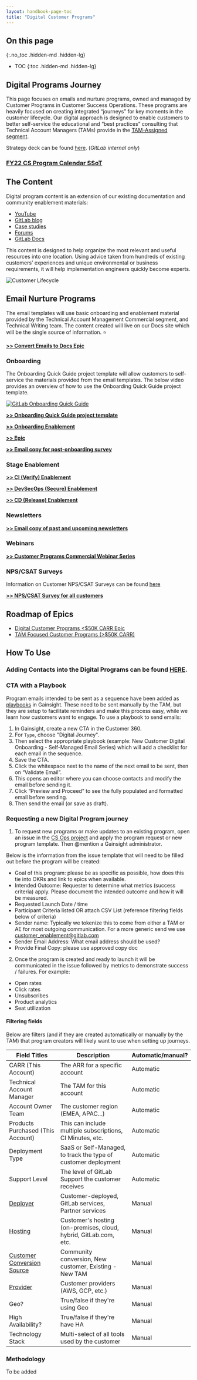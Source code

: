 ```yaml
---
layout: handbook-page-toc
title: "Digital Customer Programs"
---
```


## On this page
{:.no_toc .hidden-md .hidden-lg}

- TOC
{:toc .hidden-md .hidden-lg}


## Digital Programs Journey 

This page focuses on emails and nurture programs, owned and managed by Customer Programs in Customer Success Operations. These programs are heavily focused on creating integrated “journeys” for key moments in the customer lifecycle. Our digital approach is designed to enable customers to better self-service the educational and “best practices” consulting that Technical Account Managers (TAMs) provide in the [TAM-Assigned segment](/handbook/customer-success/tam/customer-segments-and-metrics/#tam-assigned-segment).

Strategy deck can be found [here](https://docs.google.com/presentation/d/1EsCcVqKYL1WkwFkOZDr6TV_DBJMEvrGy3ErPlJLcfPg/edit?usp=sharing). (_GitLab internal only_)

### **[ FY22 CS Program Calendar SSoT](https://docs.google.com/spreadsheets/d/12t6619gcr0eeMeHqF4wibDUqoxEkY1_QA-QJOM95Wu0/edit?usp=sharing)**
## The Content

Digital program content is an extension of our existing documentation and community enablement materials:

- [YouTube](https://www.youtube.com/channel/UCnMGQ8QHMAnVIsI3xJrihhg)
- [GitLab blog](https://about.gitlab.com/blog/)
- [Case studies](https://about.gitlab.com/customers/)
- [Forums](https://forum.gitlab.com/)
- [GitLab Docs](https://docs.gitlab.com/)

This content is designed to help organize the most relevant and useful resources into one location. Using advice taken from hundreds of existing customers’ experiences and unique environmental or business requirements, it will help implementation engineers quickly become experts.

![Customer Lifecycle](https://lucid.app/publicSegments/view/880a7c11-120e-4972-aa6f-972395cdbb3f/image.png "Customer Lifecycle")

## Email Nurture Programs

The email templates will use basic onboarding and enablement material provided by the Technical Account Management Commercial segment, and Technical Writing team. The content created will live on our Docs site which will be the single source of information. ⭐

**[>> Convert Emails to Docs Epic](https://gitlab.com/groups/gitlab-com/customer-success/-/epics/73)**

### Onboarding
The Onboarding Quick Guide project template will allow customers to self-service the materials provided from the email templates. The below video provides an overview of how to use the Onboarding Quick Guide project template.

[![GitLab Onboarding Quick Guide](https://i.imgur.com/p3ZPslJ.png
)](https://youtu.be/I0_VMLNpA_A "GitLab Onboarding Quick Guide")


**[>> Onboarding Quick Guide project template](https://gitlab.com/gitlab-com/cs-tools/gitlab-cs-tools/onboarding-quick-guide)**

**[>> Onboarding Enablement](https://gitlab.com/gitlab-com/sales-team/field-operations/customer-success-operations/-/issues/320)**

**[>> Epic](https://gitlab.com/groups/gitlab-com/customer-success/-/epics/65)**

**[>> Email copy for post-onboarding survey](https://docs.google.com/document/d/1B3RV2RuUkb3RzuQeNUTDz1BnpZLRwInnb_igm4ra7aw/edit?usp=sharing)**

### Stage Enablement 

**[>> CI (Verify) Enablement](https://gitlab.com/gitlab-com/sales-team/field-operations/customer-success-operations/-/issues/190)**

**[>> DevSecOps (Secure) Enablement](https://gitlab.com/gitlab-com/sales-team/field-operations/customer-success-operations/-/issues/319)**

**[>> CD (Release) Enablement](https://gitlab.com/gitlab-com/sales-team/field-operations/customer-success-operations/-/issues/348)**


### Newsletters
**[>> Email copy of past and upcoming newsletters](https://docs.google.com/document/d/1Fv8B49E7FSmKDgc6uDQG51p3UAj-OsgwmdPtdAyRKcc/edit?usp=sharing)**

### Webinars
**[>> Customer Programs Commercial Webinar Series](https://gitlab.com/groups/gitlab-com/sales-team/field-operations/-/epics/37)**
### NPS/CSAT Surveys
Information on Customer NPS/CSAT Surveys can be found [here](https://about.gitlab.com/handbook/customer-success/tam/gainsight/#customer-npscsat-surveys)

**[>> NPS/CSAT Survey for all customers ](https://gitlab.com/gitlab-com/sales-team/field-operations/customer-success-operations/-/issues/228)**

## Roadmap of Epics

- [Digital Customer Programs <$50K CARR Epic](https://gitlab.com/groups/gitlab-com/sales-team/field-operations/-/epics/51)
- [TAM Focused Customer Programs (>$50K CARR)](https://gitlab.com/groups/gitlab-com/sales-team/field-operations/-/epics/52)

## How To Use 

### Adding Contacts into the Digital Programs can be found [HERE](/handbook/customer-success/tam/digital-journey/nominating-contacts-for-the-digital-journey/).

### CTA with a Playbook

Program emails intended to be sent as a sequence have been added as [playbooks](/handbook/customer-success/tam/gainsight/#ctas) in Gainsight. These need to be sent manually by the TAM, but they are setup to facilitate reminders and make this process easy, while we learn how customers want to engage. To use a playbook to send emails:

1. In Gainsight, create a new CTA in the Customer 360.
1. For `Type`, choose "Digital Journey".
1. Then select the appropriate playbook (example: New Customer Digital Onboarding - Self-Managed Email Series) which will add a checklist for each email in the sequence.
1. Save the CTA.
1. Click the whitespace next to the name of the next email to be sent, then on “Validate Email”.
1. This opens an editor where you can choose contacts and modify the email before sending it.
1. Click “Preview and Proceed” to see the fully populated and formatted email before sending.
1. Then send the email (or save as draft).   

### Requesting a new Digital Program journey
 
1. To request new programs or make updates to an existing program, open an issue in the [CS Ops project](https://gitlab.com/gitlab-com/sales-team/field-operations/customer-success-operations/-/issues) and apply the program request or new program template. Then @mention a Gainsight administrator.

Below is the information from the issue template that will need to be filled out before the program will be created:
- Goal of this program: please be as specific as possible, how does this tie into OKRs and link to epics when available.
- Intended Outcome: Requester to determine what metrics (success criteria) apply. Please document the intended outcome and how it will be measured.
- Requested Launch Date / time
- Participant Criteria listed OR attach CSV List (reference filtering fields below of criteria)
- Sender name: Typically we tokenize this to come from either a TAM or AE for most outgoing communication. For a more generic send we use customer_enablement@gitlab.com
- Sender Email Address: What email address should be used?
- Provide Final Copy: please use approved copy doc

2. Once the program is created and ready to launch it will be communicated in the issue followed by metrics to demonstrate success / failures. For example:
- Open rates
- Click rates
- Unsubscribes
- Product analytics
- Seat utilization

#### Filtering fields
 
Below are filters (and if they are created automatically or manually by the TAM) that program creators will likely want to use when setting up journeys.

| Field Titles                      | Description                         | Automatic/manual? |
| --------------------------------- | ------------------------------------| ----------------- |
| CARR (This Account)               | The ARR for a specific account      | Automatic         |
| Technical Account Manager         | The TAM for this account            | Automatic         |
| Account Owner Team                | The customer region (EMEA, APAC...) | Automatic         |
| Products Purchased (This Account) | This can include multiple subscriptions, CI Minutes, etc. | Automatic |
| Deployment Type                   | SaaS or Self-Managed, to track the type of customer deployment | Automatic |
| Support Level                     | The level of GitLab Support the customer receives | Automatic |
| [Deployer](/handbook/customer-success/tam/gainsight/deployment-types/#deployer) | Customer-deployed, GitLab services, Partner services | Manual |
| [Hosting](/handbook/customer-success/tam/gainsight/deployment-types/#hosting)   | Customer's hosting (on-premises, cloud, hybrid, GitLab.com, etc. | Manual |
| [Customer Conversion Source](/handbook/customer-success/tam/gainsight/deployment-types/#customer-conversion-source) | Community conversion, New customer, Existing - New TAM | Manual |
| [Provider](/handbook/customer-success/tam/gainsight/deployment-types/#provider) | Customer providers (AWS, GCP, etc.) | Manual |
| Geo?                              | True/false if they're using Geo     | Manual            |
| High Availability?                | True/false if they're have HA       | Manual            |
| Technology Stack                  | Multi-select of all tools used by the customer | Manual |

### Methodology 
To be added
